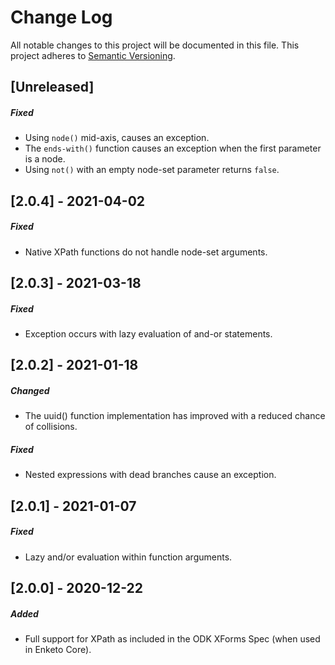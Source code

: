 Change Log
=========
All notable changes to this project will be documented in this file.
This project adheres to [Semantic Versioning](http://semver.org/).

[Unreleased]
------------------------
##### Fixed
- Using `node()` mid-axis, causes an exception.
- The `ends-with()` function causes an exception when the first parameter is a node.
- Using `not()` with an empty node-set parameter returns `false`.

[2.0.4] - 2021-04-02
------------------------
##### Fixed
- Native XPath functions do not handle node-set arguments.

[2.0.3] - 2021-03-18
------------------------
##### Fixed
- Exception occurs with lazy evaluation of and-or statements.

[2.0.2] - 2021-01-18
------------------------
##### Changed
- The uuid() function implementation has improved with a reduced chance of collisions.

##### Fixed
- Nested expressions with dead branches cause an exception.

[2.0.1] - 2021-01-07
------------------------
##### Fixed
- Lazy and/or evaluation within function arguments.

[2.0.0] - 2020-12-22
-----------------------
##### Added
- Full support for XPath as included in the ODK XForms Spec (when used in Enketo Core).